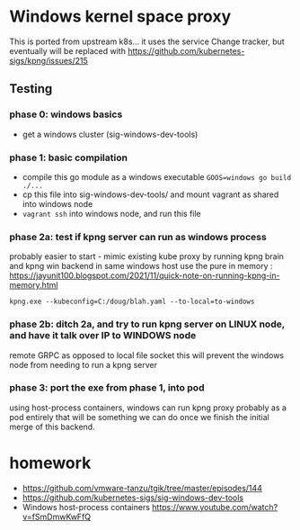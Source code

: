 # Windows kernel space proxy

This is ported from upstream k8s... it uses the service Change tracker, but
eventually will be replaced with https://github.com/kubernetes-sigs/kpng/issues/215

## Testing

### phase 0: windows basics

- get a windows cluster (sig-windows-dev-tools)

### phase 1: basic compilation 
- compile this go module as a windows executable `GOOS=windows go build ./...`
- cp this file into sig-windows-dev-tools/ and mount vagrant as shared into windows node
- `vagrant ssh` into windows node, and run this file

### phase 2a: test if kpng server can run as windows process

probably easier to start - mimic existing kube proxy by running kpng brain and kpng win backend in same windows
host use the pure in memory : https://jayunit100.blogspot.com/2021/11/quick-note-on-running-kpng-in-memory.html


```
kpng.exe --kubeconfig=C:/doug/blah.yaml --to-local=to-windows
```
### phase 2b: ditch 2a, and try to run kpng server on LINUX node, and have it talk over IP to WINDOWS node

remote GRPC as opposed to local file socket this will prevent the windows node
from needing to run a kpng server

### phase 3: port the exe from phase 1, into pod

using host-process containers, windows can run kpng proxy probably as a pod entirely
that will be something we can do once we finish the initial merge of this backend.


# homework
- https://github.com/vmware-tanzu/tgik/tree/master/episodes/144
- https://github.com/kubernetes-sigs/sig-windows-dev-tools
- Windows host-process containers https://www.youtube.com/watch?v=fSmDmwKwFfQ






